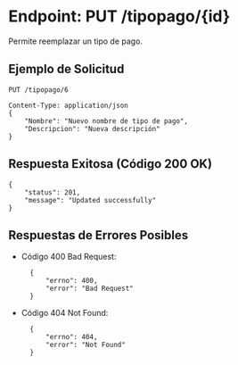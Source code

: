 Endpoint: PUT /tipopago/{id}
============================
Permite reemplazar un tipo de pago.

## Ejemplo de Solicitud
    PUT /tipopago/6

    Content-Type: application/json
    {
        "Nombre": "Nuevo nombre de tipo de pago",
        "Descripcion": "Nueva descripción"
    }
## Respuesta Exitosa (Código 200 OK)
    {
        "status": 201,
        "message": "Updated successfully"
    }
## Respuestas de Errores Posibles
- Código 400 Bad Request:
  
        {
            "errno": 400,
            "error": "Bad Request"
        }
- Código 404 Not Found:
  
        {
            "errno": 404,
            "error": "Not Found"
        }
